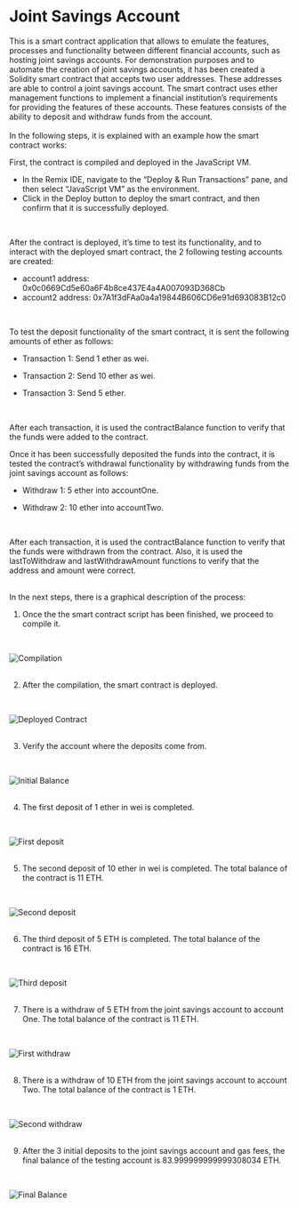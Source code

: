 # Joint Savings Account

This is a smart contract application that allows to emulate the features, processes and functionality between different financial accounts, such as hosting joint savings accounts. 
For demonstration purposes and to automate the creation of joint savings accounts, it has been created a Solidity smart contract that accepts two user addresses. These addresses are able to control a joint savings account. The smart contract uses ether management functions to implement a financial institution’s requirements for providing the features of these accounts. These features consists of the ability to deposit and withdraw funds from the account.
</br>
</br>
In the following steps, it is explained with an example how the smart contract works:

First, the contract is compiled and deployed in the JavaScript VM. 

- In the Remix IDE, navigate to the “Deploy & Run Transactions” pane, and then select “JavaScript VM” as the environment.
- Click in the Deploy button to deploy the smart contract, and then confirm that it is successfully deployed.
</br>

After the contract is deployed, it’s time to test its functionality, and to interact with the deployed smart contract, the 2 following testing accounts are created:

- account1 address: 0x0c0669Cd5e60a6F4b8ce437E4a4A007093D368Cb
- account2 address: 0x7A1f3dFAa0a4a19844B606CD6e91d693083B12c0
</br>

To test the deposit functionality of the smart contract, it is sent the following amounts of ether as follows:

- Transaction 1: Send 1 ether as wei.

- Transaction 2: Send 10 ether as wei.

- Transaction 3: Send 5 ether.
</br>

After each transaction, it is used the contractBalance function to verify that the funds were added to the contract.

Once it has been successfully deposited the funds into the contract, it is tested the contract’s withdrawal functionality by withdrawing funds from the joint savings account as follows:

- Withdraw 1: 5 ether into accountOne. 

- Withdraw 2: 10 ether into accountTwo. 
</br>

After each transaction, it is used the contractBalance function to verify that the funds were withdrawn from the contract. Also, it is used the lastToWithdraw and lastWithdrawAmount functions to verify that the address and amount were correct.
</br>
</br>

In the next steps, there is a graphical description of the process:
</br>

1. Once the the smart contract script has been finished, we proceed to compile it.
</br>

![Compilation](Execution_Results/compilation.png)
</br>
</br>

2. After the compilation, the smart contract is deployed.
</br>

![Deployed Contract](Execution_Results/deployed_contract.png)
</br>
</br>

3. Verify the account where the deposits come from.
</br>

![Initial Balance](Execution_Results/remix_initial_blce.png)
</br>
</br>

4. The first deposit of 1 ether in wei is completed.
</br>

![First deposit](Execution_Results/deposit_1.png)
</br>
</br>

5. The second deposit of 10 ether in wei is completed. The total balance of the contract is 11 ETH.
</br>

![Second deposit](Execution_Results/deposit_2.png)
</br>
</br>

6. The third deposit of 5 ETH is completed. The total balance of the contract is 16 ETH.
</br>

![Third deposit](Execution_Results/deposit_3.png)
</br>
</br>


7. There is a withdraw of 5 ETH from the joint savings account to account One. The total balance of the contract is 11 ETH.
</br>

![First withdraw](Execution_Results/withdraw_1.png)
</br>
</br>

8. There is a withdraw of 10 ETH from the joint savings account to account Two. The total balance of the contract is 1 ETH.
</br>

![Second withdraw](Execution_Results/withdraw_2.png)
</br>
</br>

9. After the 3 initial deposits to the joint savings account and gas fees, the final balance of the testing account is 83.999999999999308034 ETH.
</br>

![Final Balance](Execution_Results/remix_end_blce.png)



